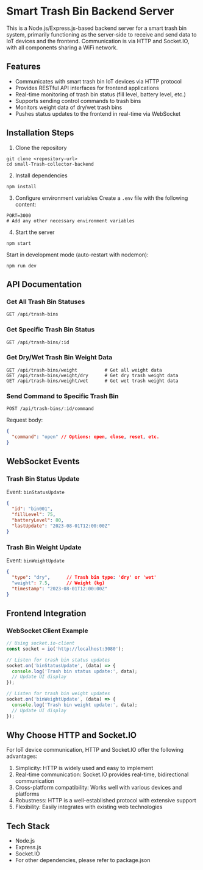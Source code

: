 # Smart Trash Bin Backend Server

This is a Node.js/Express.js-based backend server for a smart trash bin system, primarily functioning as the server-side to receive and send data to IoT devices and the frontend. Communication is via HTTP and Socket.IO, with all components sharing a WiFi network.

## Features

- Communicates with smart trash bin IoT devices via HTTP protocol
- Provides RESTful API interfaces for frontend applications
- Real-time monitoring of trash bin status (fill level, battery level, etc.)
- Supports sending control commands to trash bins
- Monitors weight data of dry/wet trash bins
- Pushes status updates to the frontend in real-time via WebSocket

## Installation Steps

1. Clone the repository
```
git clone <repository-url>
cd small-Trash-collector-backend
```

2. Install dependencies
```
npm install
```

3. Configure environment variables
Create a `.env` file with the following content:
```
PORT=3000
# Add any other necessary environment variables
```

4. Start the server
```
npm start
```

Start in development mode (auto-restart with nodemon):
```
npm run dev
```

## API Documentation

### Get All Trash Bin Statuses
```
GET /api/trash-bins
```

### Get Specific Trash Bin Status
```
GET /api/trash-bins/:id
```

### Get Dry/Wet Trash Bin Weight Data
```
GET /api/trash-bins/weight          # Get all weight data
GET /api/trash-bins/weight/dry      # Get dry trash weight data
GET /api/trash-bins/weight/wet      # Get wet trash weight data
```

### Send Command to Specific Trash Bin
```
POST /api/trash-bins/:id/command
```
Request body:
```json
{
  "command": "open" // Options: open, close, reset, etc.
}
```

## WebSocket Events

### Trash Bin Status Update
Event: `binStatusUpdate`
```json
{
  "id": "bin001",
  "fillLevel": 75,
  "batteryLevel": 80,
  "lastUpdate": "2023-08-01T12:00:00Z"
}
```

### Trash Bin Weight Update
Event: `binWeightUpdate`
```json
{
  "type": "dry",      // Trash bin type: 'dry' or 'wet'
  "weight": 7.5,      // Weight (kg)
  "timestamp": "2023-08-01T12:00:00Z"
}
```

## Frontend Integration

### WebSocket Client Example
```javascript
// Using socket.io-client
const socket = io('http://localhost:3080');

// Listen for trash bin status updates
socket.on('binStatusUpdate', (data) => {
  console.log('Trash bin status update:', data);
  // Update UI display
});

// Listen for trash bin weight updates
socket.on('binWeightUpdate', (data) => {
  console.log('Trash bin weight update:', data);
  // Update UI display
});
```

## Why Choose HTTP and Socket.IO

For IoT device communication, HTTP and Socket.IO offer the following advantages:

1. Simplicity: HTTP is widely used and easy to implement
2. Real-time communication: Socket.IO provides real-time, bidirectional communication
3. Cross-platform compatibility: Works well with various devices and platforms
4. Robustness: HTTP is a well-established protocol with extensive support
5. Flexibility: Easily integrates with existing web technologies

## Tech Stack

- Node.js
- Express.js
- Socket.IO
- For other dependencies, please refer to package.json 